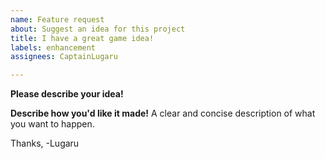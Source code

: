 ```yaml
---
name: Feature request
about: Suggest an idea for this project
title: I have a great game idea!
labels: enhancement
assignees: CaptainLugaru

---
```


**Please describe your idea!**


**Describe how you'd like it made!**
A clear and concise description of what you want to happen.

Thanks,
-Lugaru
